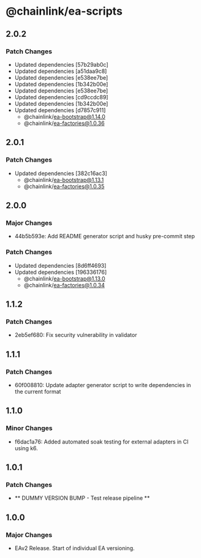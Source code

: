 # @chainlink/ea-scripts

## 2.0.2

### Patch Changes

- Updated dependencies [57b29ab0c]
- Updated dependencies [a51daa9c8]
- Updated dependencies [e538ee7be]
- Updated dependencies [1b342b00e]
- Updated dependencies [e538ee7be]
- Updated dependencies [cd9ccdc89]
- Updated dependencies [1b342b00e]
- Updated dependencies [d7857c911]
  - @chainlink/ea-bootstrap@1.14.0
  - @chainlink/ea-factories@1.0.36

## 2.0.1

### Patch Changes

- Updated dependencies [382c16ac3]
  - @chainlink/ea-bootstrap@1.13.1
  - @chainlink/ea-factories@1.0.35

## 2.0.0

### Major Changes

- 44b5b593e: Add README generator script and husky pre-commit step

### Patch Changes

- Updated dependencies [8d6ff4693]
- Updated dependencies [196336176]
  - @chainlink/ea-bootstrap@1.13.0
  - @chainlink/ea-factories@1.0.34

## 1.1.2

### Patch Changes

- 2eb5ef680: Fix security vulnerability in validator

## 1.1.1

### Patch Changes

- 60f008810: Update adapter generator script to write dependencies in the current format

## 1.1.0

### Minor Changes

- f6dac1a76: Added automated soak testing for external adapters in CI using k6.

## 1.0.1

### Patch Changes

- ** DUMMY VERSION BUMP - Test release pipeline **

## 1.0.0

### Major Changes

- EAv2 Release. Start of individual EA versioning.
